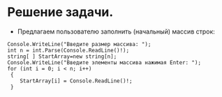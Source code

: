 
# Решение задачи.

* Предлагаем пользователю заполнить (начальный) массив строк:
```
Console.WriteLine("Введите размер массива: ");
int n = int.Parse(Console.ReadLine()!);
string[ ] StartArray=new string[n];
Console.WriteLine("Введите элементы массива нажимая Enter: ");
for (int i = 0; i < n; i++)
 {   
    StartArray[i] = Console.ReadLine()!;
 }
```
